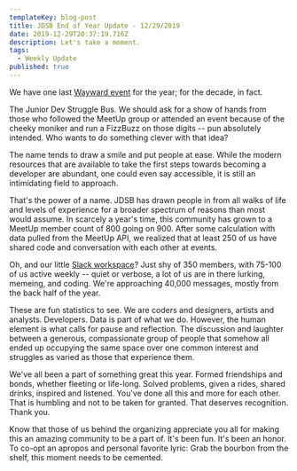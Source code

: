 ```yaml
---
templateKey: blog-post
title: JDSB End of Year Update - 12/29/2019
date: 2019-12-29T20:37:19.716Z
description: Let's take a moment.
tags:
  - Weekly Update
published: true
---
```

We have one last [Wayward event](https://www.meetup.com/The-Junior-Dev-Struggle-Bus/events/ntrxgryzqbnc/) for the year; for the decade, in fact.

The Junior Dev Struggle Bus. We should ask for a show of hands from those who followed the MeetUp group or attended an event because of the cheeky moniker and run a FizzBuzz on those digits -- pun absolutely intended. Who wants to do something clever with that idea?

The name tends to draw a smile and put people at ease. While the modern resources that are available to take the first steps towards becoming a developer are abundant, one could even say accessible, it is still an intimidating field to approach.

That's the power of a name. JDSB has drawn people in from all walks of life and levels of experience for a broader spectrum of reasons than most would assume. In scarcely a year's time, this community has grown to a MeetUp member count of 800 going on 900. After some calculation with data pulled from the MeetUp API, we realized that at least 250 of us have shared code and conversation with each other at events. 

Oh, and our little [Slack workspace](https://www.juniordevstrugglebus.com/slack)? Just shy of 350 members, with 75-100 of us active weekly -- quiet or verbose, a lot of us are in there lurking, memeing, and coding. We're approaching 40,000 messages, mostly from the back half of the year.

These are fun statistics to see. We are coders and designers, artists and analysts. Developers. Data is part of what we do. However, the human element is what calls for pause and reflection. The discussion and laughter between a generous, compassionate group of people that somehow all ended up occupying the same space over one common interest and struggles as varied as those that experience them. 

We've all been a part of something great this year. Formed friendships and bonds, whether fleeting or life-long. Solved problems, given a rides, shared drinks, inspired and listened. You've done all this and more for each other. That is humbling and not to be taken for granted. That deserves recognition. Thank you.

Know that those of us behind the organizing appreciate you all for making this an amazing community to be a part of. It's been fun. It's been an honor. To co-opt an apropos and personal favorite lyric: Grab the bourbon from the shelf, this moment needs to be cemented.
